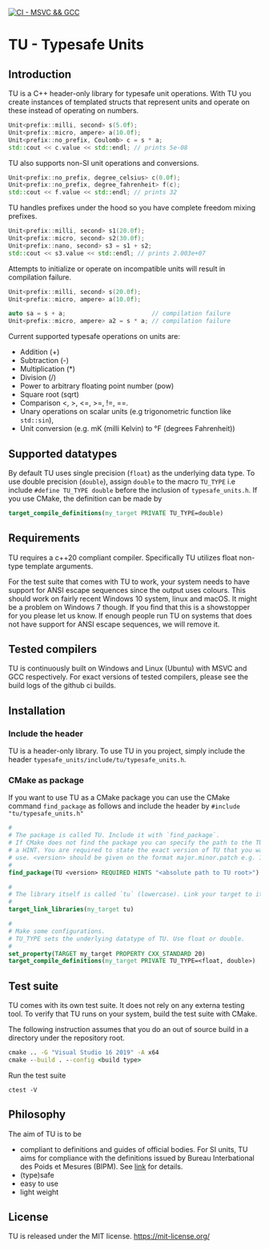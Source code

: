[![CI - MSVC && GCC](https://github.com/KlasMvW/typesafe_units/actions/workflows/cmake.yml/badge.svg)](https://github.com/KlasMvW/typesafe_units/actions/workflows/cmake.yml)

# TU - Typesafe Units

## Introduction

TU is a C++ header-only library for typesafe unit operations. With TU you create instances of templated structs that represent units and operate on these instead of operating on numbers. 

```c++
Unit<prefix::milli, second> s(5.0f);
Unit<prefix::micro, ampere> a(10.0f);
Unit<prefix::no_prefix, Coulomb> c = s * a;
std::cout << c.value << std::endl; // prints 5e-08
```

TU also supports non-SI unit operations and conversions.

```c++
Unit<prefix::no_prefix, degree_celsius> c(0.0f);
Unit<prefix::no_prefix, degree_fahrenheit> f(c);
std::cout << f.value << std::endl; // prints 32
```

TU handles prefixes under the hood so you have complete freedom mixing prefixes.

```c++
Unit<prefix::milli, second> s1(20.0f);
Unit<prefix::micro, second> s2(30.0f);
Unit<prefix::nano, second> s3 = s1 + s2;
std::cout << s3.value << std::endl; // prints 2.003e+07
```

Attempts to initialize or operate on incompatible units will result in compilation failure.

```c++
Unit<prefix::milli, second> s(20.0f);
Unit<prefix::micro, ampere> a(10.0f);

auto sa = s + a;                        // compilation failure 
Unit<prefix::micro, ampere> a2 = s * a; // compilation failure
```

Current supported typesafe operations on units are:

* Addition (+)
* Subtraction (-)
* Multiplication (*)
* Division (/)
* Power to arbitrary floating point number (pow)
* Square root (sqrt)
* Comparison <, >, <=, >=, !=, ==.
* Unary operations on scalar units (e.g trigonometric function like `std::sin`),
* Unit conversion (e.g. mK (milli Kelvin) to &deg;F (degrees Fahrenheit))

## Supported datatypes

By default TU uses single precision (`float`) as the underlying data type. To use double precision (`double`), assign `double` to the macro `TU_TYPE` i.e include `#define TU_TYPE double` before the inclusion of `typesafe_units.h`. If you use CMake, the definition can be made by

```CMake
target_compile_definitions(my_target PRIVATE TU_TYPE=double)
```

## Requirements

TU requires a c++20 compliant compiler. Specifically TU utilizes float non-type template arguments. 

For the test suite that comes with TU to work, your system needs to have support for ANSI escape sequences since the output uses colours. This should work on fairly recent Windows 10 system, linux and macOS. It might be a problem on Windows 7 though. If you find that this is a showstopper for you please let us know. If enough people run TU on systems that does not have support for ANSI escape sequences, we will remove it. 

## Tested compilers

TU is continuously built on Windows and Linux (Ubuntu) with MSVC and GCC respectively.
For exact versions of tested compilers, please see the build logs of the github ci builds.

## Installation

### Include the header

TU is a header-only library. To use TU in you project, simply include the header `typesafe_units/include/tu/typesafe_units.h`.

### CMake as package

If you want to use TU as a CMake package you can use the CMake command `find_package` as follows and include the header by `#include "tu/typesafe_units.h"` 

```CMake
#
# The package is called TU. Include it with `find_package`.
# If CMake does not find the package you can specify the path to the TU root as
# a HINT. You are required to state the exact version of TU that you want to
# use. <version> should be given on the format major.minor.patch e.g. 1.2.3.
#
find_package(TU <version> REQUIRED HINTS "<absolute path to TU root>")

#
# The library itself is called `tu` (lowercase). Link your target to it.
#
target_link_libraries(my_target tu)

#
# Make some configurations.
# TU_TYPE sets the underlying datatype of TU. Use float or double.
#
set_property(TARGET my_target PROPERTY CXX_STANDARD 20)
target_compile_definitions(my_target PRIVATE TU_TYPE=<float, double>)
```

## Test suite

TU comes with its own test suite. It does not rely on any externa testing tool. To verify that TU runs on your system, build the test suite with CMake.

The following instruction assumes that you do an out of source build in a directory under the repository root.

```bat
cmake .. -G "Visual Studio 16 2019" -A x64
cmake --build . --config <build type>  
```
Run the test suite

```
ctest -V
```

## Philosophy

The aim of TU is to be

* compliant to definitions and guides of official bodies. For SI units, TU aims for compliance with the definitions issued by Bureau Interbational des Poids et Mesures (BIPM). See [link](https://www.bipm.org/documents/20126/41483022/SI-Brochure-9.pdf) for details.
* (type)safe
* easy to use
* light weight

## License

TU is released under the MIT license. https://mit-license.org/

